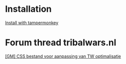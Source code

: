 # Installation
[Install with tampermonkey](https://raw.githubusercontent.com/iwantwin/tribalwars-scripts/master/hide_unnecessary/hide_unnecessary.user.js)

# Forum thread tribalwars.nl
[[GM] CSS bestand voor aanpassing van TW optimalisatie](https://forum.tribalwars.nl/index.php?threads/gm-css-bestand-voor-aanpassing-van-tw-optimalisatie.178989/)